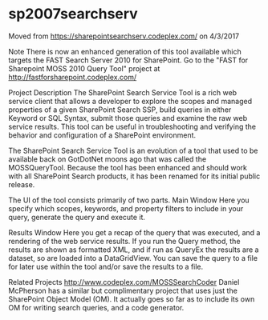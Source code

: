 # sp2007searchserv

Moved from https://sharepointsearchserv.codeplex.com/ on 4/3/2017

Note
There is now an enhanced generation of this tool available which targets the FAST Search Server 2010 for SharePoint.
Go to the "FAST for Sharepoint MOSS 2010 Query Tool" project at http://fastforsharepoint.codeplex.com/

Project Description
The SharePoint Search Service Tool is a rich web service client that allows a developer to explore the scopes and managed properties of a given SharePoint Search SSP, build queries in either Keyword or SQL Syntax, submit those queries and examine the raw web service results. This tool can be useful in troubleshooting and verifying the behavior and configuration of a SharePoint environment.

The SharePoint Search Service Tool is an evolution of a tool that used to be available back on GotDotNet moons ago that was called the MOSSQueryTool. Because the tool has been enhanced and should work with all SharePoint Search products, it has been renamed for its initial public release.

The UI of the tool consists primarily of two parts.
Main Window
Here you specify which scopes, keywords, and property filters to include in your query, generate the query and execute it.


Results Window
Here you get a recap of the query that was executed, and a rendering of the web service results. If you run the Query method, the results are shown as formatted XML, and if run as QueryEx the results are a dataset, so are loaded into a DataGridView. You can save the query to a file for later use within the tool and/or save the results to a file.

Related Projects
http://www.codeplex.com/MOSSSearchCoder Daniel McPherson has a similar but complimentary project that uses just the SharePoint Object Model (OM). It actually goes so far as to include its own OM for writing search queries, and a code generator.
